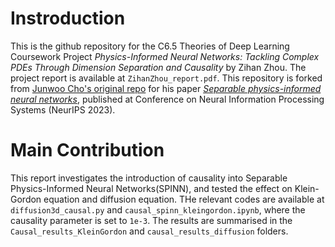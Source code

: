 # Instroduction
This is the github repository for the C6.5 Theories of Deep Learning Coursework Project *Physics-Informed Neural Networks: Tackling Complex
PDEs Through Dimension Separation and Causality* by Zihan Zhou. The project report is available at `ZihanZhou_report.pdf`. This repository is forked from [Junwoo Cho's original repo](https://github.com/stnamjef/SPINN) for his paper  [*Separable physics-informed neural networks*](https://arxiv.org/abs/2306.15969), published at Conference on Neural Information Processing Systems (NeurIPS 2023).

# Main Contribution
This report investigates the introduction of causality into Separable Physics-Informed Neural Networks(SPINN), and tested the effect on Klein-Gordon equation and diffusion equation. THe relevant codes are available at `diffusion3d_causal.py` and `causal_spinn_kleingordon.ipynb`, where the causality parameter is set to `1e-3`. The results are summarised in the `Causal_results_KleinGordon` and `causal_results_diffusion` folders.



